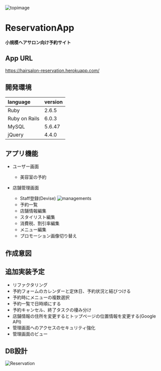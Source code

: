 ![topimage](https://user-images.githubusercontent.com/67569270/90042708-fe585c00-dd05-11ea-8b9a-27e112c42653.png)

# ReservationApp
  **小規模ヘアサロン向け予約サイト**


## App URL
  https://hairsalon-reservation.herokuapp.com/

## 開発環境
  |language|version|
  |:--------|:-------|
  |Ruby|2.6.5|
  |Ruby on Rails|6.0.3|
  |MySQL|5.6.47|
  |jQuery|4.4.0|

## アプリ機能
  - ユーザー画面
    - 美容室の予約

  - 店舗管理画面
    - Staff登録(Devise)
      ![managements](https://gyazo.com/9ac1e6f6f35cd49cb5bd3d8530599bc2.gif)
    - 予約一覧
    - 店舗情報編集
    - スタイリスト編集
    - 消費税、割引率編集
    - メニュー編集
    - プロモーション画像切り替え

## 作成意図

## 追加実装予定
  - リファクタリング
  - 予約フォームのカレンダーと定休日、予約状況と結びつける
  - 予約時にメニューの複数選択
  - 予約一覧で日時順にする
  - 予約キャンセル、終了タスクの棲み分け
  - 店舗情報の住所を変更するとトップページの位置情報を変更する(Google API)
  - 管理画面へのアクセスのセキュリティ強化
  - 管理画面のビュー

## DB設計

![Reservation](https://user-images.githubusercontent.com/67569270/91386233-82195900-e86d-11ea-830c-c1bba4936f7b.png)



<!--
①既にデプロイしている、もしくはローカル環境でアプリが完成している場合
◎READMEを書く理由
・成果物のURLを渡すだけでは、企業は成果物の技術レベルしか判断できないため
・READMEを見せることで、どこにこだわったのか、どんな意図でこのアプリを作ろうと思ったのかなどの熱意を伝えることができるため
◎READMEの書き方 参考URL
他にも参考になるサイトはあると思うので、まずは調べてみて下さい！
https://qiita.com/aocattleya/items/5f836e9c65ba3eb3af03
https://howpon.com/8334
◎READMEに記載する項目　※下記項目は必ず記載しましょう！
・アプリ名
・概要(このアプリでできることを書いて下さい)
・本番環境(デプロイ先　テストアカウント＆ID)
・制作背景(意図)
⇒どんな課題や不便なことを解決するためにこのアプリを作ったのか。
・DEMO(gifで動画や写真を貼って、ビューのイメージを掴んでもらいます)
⇒特に、デプロイがまだできていない場合はDEMOをつけることで見た目を企業側に伝えることができます。
・工夫したポイント
・使用技術(開発環境)
・課題や今後実装したい機能
・DB設計
-->
